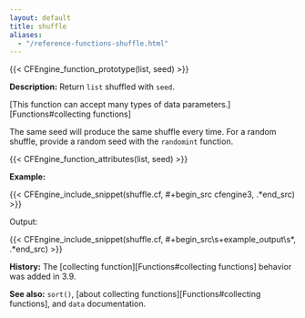```yaml
---
layout: default
title: shuffle
aliases:
  - "/reference-functions-shuffle.html"
---
```


{{< CFEngine_function_prototype(list, seed) >}}

**Description:** Return `list` shuffled with `seed`.

[This function can accept many types of data parameters.][Functions#collecting functions]

The same seed will produce the same shuffle every time. For a random shuffle,
provide a random seed with the `randomint` function.

{{< CFEngine_function_attributes(list, seed) >}}

**Example:**

{{< CFEngine_include_snippet(shuffle.cf, #\+begin_src cfengine3, .*end_src) >}}

Output:

{{< CFEngine_include_snippet(shuffle.cf, #\+begin_src\s+example_output\s*, .*end_src) >}}

**History:** The [collecting function][Functions#collecting functions] behavior was added in 3.9.

**See also:** `sort()`, [about collecting functions][Functions#collecting functions], and `data` documentation.
